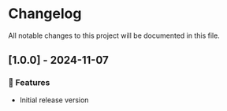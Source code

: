 # Changelog

All notable changes to this project will be documented in this file.

## [1.0.0] - 2024-11-07

### 🚀 Features

- Initial release version

<!-- generated by git-cliff -->
